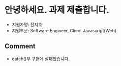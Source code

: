 # 안녕하세요. 과제 제출합니다.

- 지원자명: 전지호
- 지원부문: Software Engineer, Client Javascript(Web)

## Comment

- catch()부 구현에 실패했습니다.